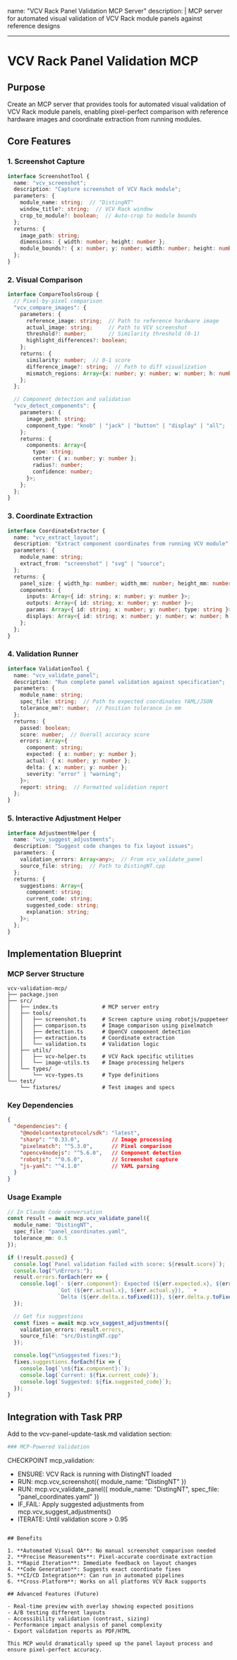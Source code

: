 name: "VCV Rack Panel Validation MCP Server"
description: |
  MCP server for automated visual validation of VCV Rack module panels against reference designs

---

# VCV Rack Panel Validation MCP

## Purpose

Create an MCP server that provides tools for automated visual validation of VCV Rack module panels, enabling pixel-perfect comparison with reference hardware images and coordinate extraction from running modules.

## Core Features

### 1. Screenshot Capture
```typescript
interface ScreenshotTool {
  name: "vcv_screenshot";
  description: "Capture screenshot of VCV Rack module";
  parameters: {
    module_name: string;  // "DistingNT"
    window_title?: string;  // VCV Rack window
    crop_to_module?: boolean;  // Auto-crop to module bounds
  };
  returns: {
    image_path: string;
    dimensions: { width: number; height: number };
    module_bounds?: { x: number; y: number; width: number; height: number };
  };
}
```

### 2. Visual Comparison
```typescript
interface CompareToolsGroup {
  // Pixel-by-pixel comparison
  "vcv_compare_images": {
    parameters: {
      reference_image: string;  // Path to reference hardware image
      actual_image: string;     // Path to VCV screenshot
      threshold?: number;       // Similarity threshold (0-1)
      highlight_differences?: boolean;
    };
    returns: {
      similarity: number;  // 0-1 score
      difference_image?: string;  // Path to diff visualization
      mismatch_regions: Array<{x: number; y: number; w: number; h: number}>;
    };
  };

  // Component detection and validation
  "vcv_detect_components": {
    parameters: {
      image_path: string;
      component_type: "knob" | "jack" | "button" | "display" | "all";
    };
    returns: {
      components: Array<{
        type: string;
        center: { x: number; y: number };
        radius?: number;
        confidence: number;
      }>;
    };
  };
}
```

### 3. Coordinate Extraction
```typescript
interface CoordinateExtractor {
  name: "vcv_extract_layout";
  description: "Extract component coordinates from running VCV module";
  parameters: {
    module_name: string;
    extract_from: "screenshot" | "svg" | "source";
  };
  returns: {
    panel_size: { width_hp: number; width_mm: number; height_mm: number };
    components: {
      inputs: Array<{ id: string; x: number; y: number }>;
      outputs: Array<{ id: string; x: number; y: number }>;
      params: Array<{ id: string; x: number; y: number; type: string }>;
      displays: Array<{ id: string; x: number; y: number; w: number; h: number }>;
    };
  };
}
```

### 4. Validation Runner
```typescript
interface ValidationTool {
  name: "vcv_validate_panel";
  description: "Run complete panel validation against specification";
  parameters: {
    module_name: string;
    spec_file: string;  // Path to expected coordinates YAML/JSON
    tolerance_mm?: number;  // Position tolerance in mm
  };
  returns: {
    passed: boolean;
    score: number;  // Overall accuracy score
    errors: Array<{
      component: string;
      expected: { x: number; y: number };
      actual: { x: number; y: number };
      delta: { x: number; y: number };
      severity: "error" | "warning";
    }>;
    report: string;  // Formatted validation report
  };
}
```

### 5. Interactive Adjustment Helper
```typescript
interface AdjustmentHelper {
  name: "vcv_suggest_adjustments";
  description: "Suggest code changes to fix layout issues";
  parameters: {
    validation_errors: Array<any>;  // From vcv_validate_panel
    source_file: string;  // Path to DistingNT.cpp
  };
  returns: {
    suggestions: Array<{
      component: string;
      current_code: string;
      suggested_code: string;
      explanation: string;
    }>;
  };
}
```

## Implementation Blueprint

### MCP Server Structure
```
vcv-validation-mcp/
├── package.json
├── src/
│   ├── index.ts              # MCP server entry
│   ├── tools/
│   │   ├── screenshot.ts     # Screen capture using robotjs/puppeteer
│   │   ├── comparison.ts     # Image comparison using pixelmatch
│   │   ├── detection.ts      # OpenCV component detection
│   │   ├── extraction.ts     # Coordinate extraction
│   │   └── validation.ts     # Validation logic
│   ├── utils/
│   │   ├── vcv-helper.ts     # VCV Rack specific utilities
│   │   └── image-utils.ts    # Image processing helpers
│   └── types/
│       └── vcv-types.ts      # Type definitions
└── test/
    └── fixtures/             # Test images and specs
```

### Key Dependencies
```json
{
  "dependencies": {
    "@modelcontextprotocol/sdk": "latest",
    "sharp": "^0.33.0",          // Image processing
    "pixelmatch": "^5.3.0",      // Pixel comparison
    "opencv4nodejs": "^5.6.0",   // Component detection
    "robotjs": "^0.6.0",         // Screenshot capture
    "js-yaml": "^4.1.0"          // YAML parsing
  }
}
```

### Usage Example
```typescript
// In Claude Code conversation
const result = await mcp.vcv_validate_panel({
  module_name: "DistingNT",
  spec_file: "panel_coordinates.yaml",
  tolerance_mm: 0.5
});

if (!result.passed) {
  console.log(`Panel validation failed with score: ${result.score}`);
  console.log("\nErrors:");
  result.errors.forEach(err => {
    console.log(`- ${err.component}: Expected (${err.expected.x}, ${err.expected.y}), ` +
                `Got (${err.actual.x}, ${err.actual.y}), ` +
                `Delta (${err.delta.x.toFixed(1)}, ${err.delta.y.toFixed(1)})`);
  });

  // Get fix suggestions
  const fixes = await mcp.vcv_suggest_adjustments({
    validation_errors: result.errors,
    source_file: "src/DistingNT.cpp"
  });

  console.log("\nSuggested fixes:");
  fixes.suggestions.forEach(fix => {
    console.log(`\n${fix.component}:`);
    console.log(`Current: ${fix.current_code}`);
    console.log(`Suggested: ${fix.suggested_code}`);
  });
}
```

## Integration with Task PRP

Add to the vcv-panel-update-task.md validation section:

```yaml
### MCP-Powered Validation

```
CHECKPOINT mcp_validation:
  - ENSURE: VCV Rack is running with DistingNT loaded
  - RUN: mcp.vcv_screenshot({ module_name: "DistingNT" })
  - RUN: mcp.vcv_validate_panel({ 
      module_name: "DistingNT",
      spec_file: "panel_coordinates.yaml" 
    })
  - IF_FAIL: Apply suggested adjustments from mcp.vcv_suggest_adjustments()
  - ITERATE: Until validation score > 0.95
```

## Benefits

1. **Automated Visual QA**: No manual screenshot comparison needed
2. **Precise Measurements**: Pixel-accurate coordinate extraction
3. **Rapid Iteration**: Immediate feedback on layout changes
4. **Code Generation**: Suggests exact coordinate fixes
5. **CI/CD Integration**: Can run in automated pipelines
6. **Cross-Platform**: Works on all platforms VCV Rack supports

## Advanced Features (Future)

- Real-time preview with overlay showing expected positions
- A/B testing different layouts
- Accessibility validation (contrast, sizing)
- Performance impact analysis of panel complexity
- Export validation reports as PDF/HTML

This MCP would dramatically speed up the panel layout process and ensure pixel-perfect accuracy.